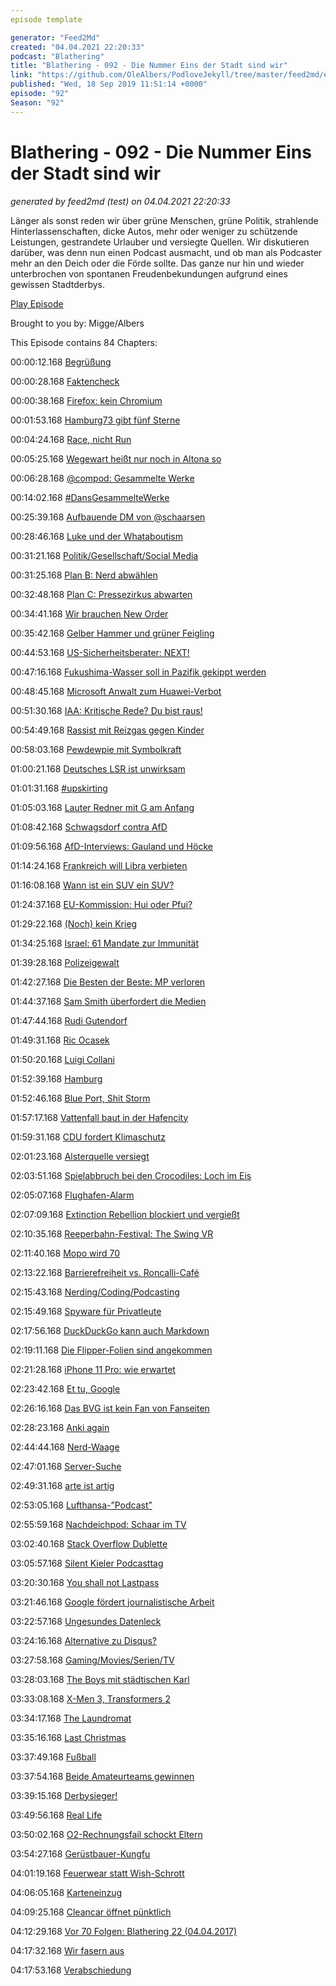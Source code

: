 ```yaml
---
episode template

generator: "Feed2Md"
created: "04.04.2021 22:20:33"
podcast: "Blathering"
title: "Blathering - 092 - Die Nummer Eins der Stadt sind wir"
link: "https://github.com/OleAlbers/PodloveJekyll/tree/master/feed2md/example/export/seasons/4/2019/9/Blathering___092___Die_Nummer_Eins_der_Stadt_sind_wir.md"
published: "Wed, 18 Sep 2019 11:51:14 +0000"
episode: "92"
Season: "92"
---
```


# Blathering - 092 - Die Nummer Eins der Stadt sind wir
_generated by feed2md (test) on 04.04.2021 22:20:33_

Länger als sonst reden wir über grüne Menschen, grüne Politik, strahlende Hinterlassenschaften, dicke Autos, mehr oder weniger zu schützende Leistungen, gestrandete Urlauber und versiegte Quellen. Wir diskutieren darüber, was denn nun einen Podcast ausmacht, und ob man als Podcaster mehr an den Deich oder die Förde sollte. Das ganze nur hin und wieder unterbrochen von spontanen Freudenbekundungen aufgrund eines gewissen Stadtderbys.

[Play Episode](https://www.blathering.de/podlove/file/937/s/feed/c/mp3/blathering_092.mp3)

Brought to you by: Migge/Albers

This Episode contains 84 Chapters:


00:00:12.168 [Begrüßung]()

00:00:28.168 [Faktencheck]()

00:00:38.168 [Firefox: kein Chromium](https://en.wikipedia.org/wiki/Gecko_(software)#Quantum)

00:01:53.168 [Hamburg73 gibt fünf Sterne](https://podcasts.apple.com/de/podcast/blathering/id1122904028?mt=2)

00:04:24.168 [Race, nicht Run](https://www.airportrace.de/streckenplan/)

00:05:25.168 [Wegewart heißt nur noch in Altona so](https://www.hamburg.de/behoerdenfinder/hamburg/11257701/)

00:06:28.168 [@compod: Gesammelte Werke](https://twitter.com/search?lang=de&q=(from%3Acompod)%20(to%3Ablathering_pod)%20until%3A2019-09-17%20since%3A2019-09-10&src=typed_query)

00:14:02.168 [#DansGesammelteWerke](https://twitter.com/search?lang=de&q=(from%3Aevildanwallace)%20(to%3Ablathering_pod)%20until%3A2019-09-17%20since%3A2019-09-10&src=typed_query)

00:25:39.168 [Aufbauende DM von @schaarsen](https://twitter.com/messages/21991757-2958843123)

00:28:46.168 [Luke und der Whataboutism](https://www.t-online.de/unterhaltung/tv/id_86420000/luke-mockridge-aeussert-sich-erstmals-zum-fernsehgarten-eklat.html)

00:31:21.168 [Politik/Gesellschaft/Social Media]()

00:31:25.168 [Plan B: Nerd abwählen](https://www.hessenschau.de/politik/antrag-gestellt-npd-ortsvorsteher-in-altenstadt-soll-abgewaehlt-werden,altenstadt-abwahl-ortsvorsteher-npd-100.html)

00:32:48.168 [Plan C: Pressezirkus abwarten](https://www.tagesschau.de/investigativ/report-mainz/kommunalparlamment-cduafd-101.html)

00:34:41.168 [Wir brauchen New Order](https://twitter.com/BBCPolitics/status/1171073832980926465)

00:35:42.168 [Gelber Hammer und grüner Feigling](https://www.theguardian.com/politics/2019/sep/11/operation-yellowhammer-fears-no-deal-brexit-chaos-forced-to-publish-secret-papers)

00:44:53.168 [US-Sicherheitsberater: NEXT!](https://www.spiegel.de/politik/ausland/donald-trump-feuert-sicherheitsberater-john-bolton-a-1286168.html)

00:47:16.168 [Fukushima-Wasser soll in Pazifik gekippt werden](https://www.derstandard.at/story/2000108466466/japan-erwaegt-radioaktives-wasser-von-fukushima-im-pazifik-zu-entsorgen?ref=rss)

00:48:45.168 [Microsoft Anwalt zum Huawei-Verbot](https://www.zdnet.de/88368649/microsofts-top-anwalt-trumps-huawei-verbot-macht-keinen-sinn/)

00:51:30.168 [IAA: Kritische Rede? Du bist raus!](https://www.t-online.de/auto/neuvorstellungen/id_86433610/iaa-die-nicht-gehaltene-rede-von-frankfurts-oberbuergermeister.html)

00:54:49.168 [Rassist mit Reizgas gegen Kinder](https://www.nw.de/lokal/bielefeld/mitte/22558620_Schueler-mit-Reizgas-attackiert-Bielefelder-Hauptbahnhof-teils-gesperrt.html)

00:58:03.168 [Pewdewpie mit Symbolkraft](https://www.theguardian.com/technology/2019/sep/12/youtube-pewdiepie-donation-anti-defamation-league)

01:00:21.168 [Deutsches LSR ist unwirksam](https://netzpolitik.org/2019/alles-fuer-die-katz-eugh-erklaert-deutsches-leistungsschutzrecht-fuer-unwirksam/)

01:01:31.168 [#upskirting](https://www.wbs-law.de/allgemein/upskirting-ist-es-verboten-frauen-heimlich-unter-den-rock-zu-fotografieren-23699/)

01:05:03.168 [Lauter Redner mit G am Anfang](https://www.t-online.de/nachrichten/deutschland/gesellschaft/id_86451178/herbert-groenemeyer-bezieht-stellung-und-wird-von-rechten-attackiert.html)

01:08:42.168 [Schwagsdorf contra AfD](https://taz.de/Protest-gegen-die-AfD/!5626170/)

01:09:56.168 [AfD-Interviews: Gauland und Höcke](https://www.merkur.de/politik/afd-hoecke-bricht-zdf-interview-mit-schlimmer-drohung-ab-zdf-chef-reagiert-vielsagend-video-zr-13004731.html)

01:14:24.168 [Frankreich will Libra verbieten](https://www.golem.de/news/facebooks-digitalwaehrung-frankreich-moechte-libra-in-europa-stoppen-1909-143825.html)

01:16:08.168 [Wann ist ein SUV ein SUV?](https://www.tagesspiegel.de/berlin/gelaendewagen-in-der-stadt-mein-mann-fand-einen-kombi-zu-spiessig/7339948.html)

01:24:37.168 [EU-Kommission: Hui oder Pfui?](https://www.spiegel.de/politik/ausland/eu-kommission-neue-vorwuerfe-gegen-ursula-von-der-leyens-team-a-1286616.html)

01:29:22.168 [(Noch) kein Krieg](https://www.tagesschau.de/ausland/angriff-saudi-arabien-reaktionen-103.html)

01:34:25.168 [Israel: 61 Mandate zur Immunität](https://www.tagesschau.de/ausland/wahl-israel-109.html)

01:39:28.168 [Polizeigewalt](https://netzpolitik.org/2019/studie-polizeigewalt-richtet-sich-meistens-gegen-demonstrationsteilnehmer-und-fussballfans/)

01:42:27.168 [Die Besten der Beste: MP verloren](https://www.neues-deutschland.de/artikel/1125826.polizei-elitepolizisten-buessen-maschinenpistole-ein.html)

01:44:37.168 [Sam Smith überfordert die Medien](https://twitter.com/ashleycdye/status/1172599810601472000)

01:47:44.168 [Rudi Gutendorf](https://de.wikipedia.org/wiki/Rudi_Gutendorf)

01:49:31.168 [Ric Ocasek](https://de.wikipedia.org/wiki/Ric_Ocasek)

01:50:20.168 [Luigi Collani](https://de.wikipedia.org/wiki/Luigi_Colani)

01:52:39.168 [Hamburg]()

01:52:46.168 [Blue Port, Shit Storm](https://www.heise.de/newsticker/meldung/Hamburger-Blue-Port-Hobby-Fotografin-sollte-fuer-Instagram-Bild-zahlen-4521284.html)

01:57:17.168 [Vattenfall baut in der Hafencity](https://www.hamburg1.de/nachrichten/42092/Neue_Vattenfall_Hauptzentrale.html)

01:59:31.168 [CDU fordert Klimaschutz](https://www.hamburg1.de/nachrichten/42012/CDU_fordert_Klimaschutzgesetz_fuer_Hamburg.html)

02:01:23.168 [Alsterquelle versiegt](https://www.hamburg1.de/nachrichten/42075/Sorge_um_Alsterquelle.html)

02:03:51.168 [Spielabbruch bei den Crocodiles: Loch im Eis](https://www.hamburg1.de/nachrichten/42094/Spielabbruch_bei_Crocodiles_Testspiel.html)

02:05:07.168 [Flughafen-Alarm](https://www.ndr.de/nachrichten/hamburg/Airport-Sperrung-Mann-wohl-verhaltensauffaellig,flughafen2090.html)

02:07:09.168 [Extinction Rebellion blockiert und vergießt](https://www.ndr.de/fernsehen/sendungen/hamburg_journal/Hamburg-Journal,hamj85910.html)

02:10:35.168 [Reeperbahn-Festival: The Swing VR](https://www.reeperbahnfestival.com/de/festival/programm)

02:11:40.168 [Mopo wird 70](https://meedia.de/2019/09/17/70-geburtstag-der-hamburger-morgenpost-betriebsrat-bangt-um-gedruckte-ausgabe/)

02:13:22.168 [Barrierefreiheit vs. Roncalli-Café](https://www.ndr.de/nachrichten/hamburg/Moenckebergstrasse-Bahnhofsumbau-ist-gestoppt,hochbahn570.html)

02:15:43.168 [Nerding/Coding/Podcasting]()

02:15:49.168 [Spyware für Privatleute](https://netzpolitik.org/2019/spyware-firma-stellt-private-daten-von-kunden-ins-internet/)

02:17:56.168 [DuckDuckGo kann auch Markdown](https://twitter.com/stammtischphilo/status/1171469315385593858)

02:19:11.168 [Die Flipper-Folien sind angekommen](https://twitter.com/stammtischphilo/status/1172823103170387968)

02:21:28.168 [iPhone 11 Pro: wie erwartet](https://twitter.com/petapixel/status/1171496624587042822)

02:23:42.168 [Et tu, Google](https://www.zdnet.de/88369073/durchgesickerte-kamera-app-enthuellt-foto-funktionen-des-google-pixel-4/)

02:26:16.168 [Das BVG ist kein Fan von Fanseiten](https://twitter.com/stammtischphilo/status/1173901637422866433)

02:28:23.168 [Anki again](https://anki.com/de-de/overdrive.html)

02:44:44.168 [Nerd-Waage](https://twitter.com/stammtischphilo/status/1172236221847916544)

02:47:01.168 [Server-Suche](https://twitter.com/stammtischphilo/status/1172203299581366272)

02:49:31.168 [arte ist artig](https://forum.mediathekview.de/topic/2789/arte-entsperrt-mediathekview)

02:53:05.168 [Lufthansa-”Podcast”](https://twitter.com/stammtischphilo/status/1172406060574855174)

02:55:59.168 [Nachdeichpod: Schaar im TV](https://www.dropbox.com/s/igtzemlsfn03qvq/SchaarTV.mp4?d=0)

03:02:40.168 [Stack Overflow Dublette](https://twitter.com/stammtischphilo/status/1172440855954673668)

03:05:57.168 [Silent Kieler Podcasttag](https://de.wikipedia.org/wiki/Silent_Disco)

03:20:30.168 [You shall not Lastpass](https://twitter.com/stammtischphilo/status/1173905498141278209)

03:21:46.168 [Google fördert journalistische Arbeit](https://www.golem.de/news/suchmaschine-google-belohnt-journalistische-arbeit-mit-besserem-ranking-1909-143837.html)

03:22:57.168 [Ungesundes Datenleck](https://www.tagesschau.de/investigativ/br-recherche/patientendaten-101.html)

03:24:16.168 [Alternative zu Disqus?](https://disqus.com/)

03:27:58.168 [Gaming/Movies/Serien/TV]()

03:28:03.168 [The Boys mit städtischen Karl](https://de.wikipedia.org/wiki/The_Boys_(Fernsehserie))

03:33:08.168 [X-Men 3, Transformers 2](https://de.wikipedia.org/wiki/Michael_Bay)

03:34:17.168 [The Laundromat](https://www.youtube.com/watch?v=wuBRcfe4bSo)

03:35:16.168 [Last Christmas](https://www.youtube.com/watch?v=OUP6KBMP1gw)

03:37:49.168 [Fußball]()

03:37:54.168 [Beide Amateurteams gewinnen](http://www.fussball.de/spiel/djk-hamburg-1-condor-3/-/spiel/027I7R1OOO000000VS5489B4VU9HDBC9#!/)

03:39:15.168 [Derbysieger!](https://www.stefangroenveld.de/2019/gaensehaut-kannst-du-nicht-fotografieren/)

03:49:56.168 [Real Life]()

03:50:02.168 [O2-Rechnungsfail schockt Eltern]()

03:54:27.168 [Gerüstbauer-Kungfu](https://twitter.com/stammtischphilo/status/1171787130617716737)

04:01:19.168 [Feuerwear statt Wish-Schrott](https://www.feuerwear.de/)

04:06:05.168 [Karteneinzug](https://twitter.com/stammtischphilo/status/1172185021593071617)

04:09:25.168 [Cleancar öffnet pünktlich](https://www.instagram.com/p/B2TKpBYIKTG/)

04:12:29.168 [Vor 70 Folgen: Blathering 22 (04.04.2017)](https://www.blathering.de/2017/04/blathering-022-das-komplette-transportwesen-kompendium/)

04:17:32.168 [Wir fasern aus]()

04:17:53.168 [Verabschiedung]()


